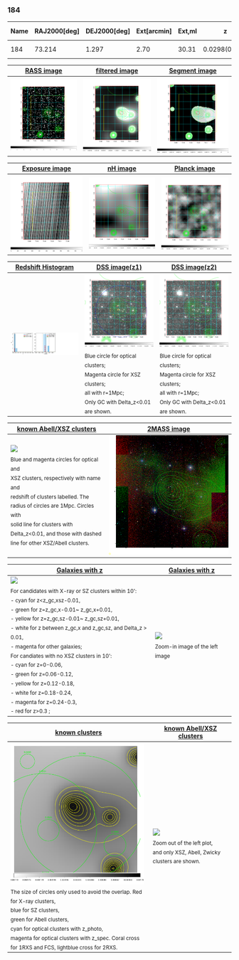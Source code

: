 <div STYLE="page-break-after: always;"></div>

### 184

|Name|RAJ2000[deg]|DEJ2000[deg] |Ext[arcmin]| Ext,ml | z | z_src| C|GC(XSZ,Delta_z<0.01)| GC(OPT,Delta_z<0.01)|GC| R_sig[arcmin] | R500[arcmin] | R500[Mpc]| CRsig[c/s] | CR500[c/s] |L500[1E44 erg/s]|F500[1E-12 erg/s/cm^2]| M500[1E14 Msun]|Tx[keV]|Cnt_sig|Beta|Rc[arcmin]|Comment|Alias|
|---|---|---|---|---|---|------|---|--------|---------|----------|---|---|---|---|---|---|---|---|---|---|---|---|---|---|
|184| 73.214| 1.297| 2.70| 30.31| 0.0298(0.005)| z1, z_opt| S| -| N| N| 32.680| 14.196| 0.508| 0.147(0.077)| 0.135(0.070)| 0.037(0.019)| 1.797(0.915)| 0.38(0.10)| 1.20(0.20)| 62.7| 0.583(-0.056+0.094)| 2.830(-0.880+1.183)| -| t113|

|[RASS image](../image/184/184_img.pdf)|[filtered image](../image/184/184_fil.pdf)|[Segment image](../image/184/184_seg.pdf)|
|-------------------|--------------------|-------------------|
| <img src="../image/184/184_img.png" width="300">  | <img src="../image/184/184_fil.png" width="300">   | <img src="../image/184/184_seg.png" width="300">  |

|[Exposure image](../image/184/184_mex.pdf)| [nH image](../image/184/184_nh.pdf)| [Planck image](../image/184/184_p.pdf)|
|-------------------|--------------------|-------------------|
|<img src="../image/184/184_mex.png" width="300">   | <img src="../image/184/184_nh.png" width="300">    | <img src="../image/184/184_p.png" width="300"> |

|[Redshift Histogram](../image/184/184_zg.pdf) | [DSS image(z1)](../image/184/184_dss_z1.pdf)      |  [DSS image(z2)](../image/184/184_dss_z2.pdf)    |
|-------------------|--------------------|-------------------|
|<img src="../image/184/184_zg.png" width="300"> |<img src="../image/184/184_dss_z1.png" width="300"> <sub><br>Blue circle for optical clusters; <br>Magenta circle for XSZ clusters; <br>all with r=1Mpc; <br>Only GC with Delta_z<0.01 are shown. </sub>| <img src="../image/184/184_dss_z2.png" width="300"><sub><br>Blue circle for optical clusters; <br>Magenta circle for XSZ clusters; <br>all with r=1Mpc; <br>Only GC with Delta_z<0.01 are shown. </sub> |

|[known Abell/XSZ clusters](../image/184/184_m.pdf) | [2MASS image](../image/184/184_2mass.pdf)      |
|-------------------|-------------------|
|<img src=../image/184/184_m.png width="300"> <br><sub>Blue and magenta circles for optical and <br>XSZ clusters, respectively with name and <br>redshift of clusters labelled. The <br>radius of circles are 1Mpc. Circles with <br>solid line for clusters with <br>Delta_z<0.01, and those with dashed <br>line for other XSZ/Abell clusters.        </sub>|<img src="../image/184/184_2mass.png" width="300">  |

|[Galaxies with z](../image/184/184_opt_ned.pdf) |[Galaxies with z](../image/184/184_opt_ned_zoom.pdf) |
|-------------------|-------------------|
| <img src=../image/184/184_opt_ned.png width="300"> <br><sub> For candidates with X-ray or SZ clusters within 10': <br> - cyan for z<z_gc,xsz-0.01, <br> - green for z=z_gc,x-0.01~ z_gc,x+0.01, <br> - yellow for z=z_gc,sz-0.01~ z_gc,sz+0.01, <br> - white for z between z_gc,x and z_gc,sz, and Delta_z > 0.01, <br> - magenta for other galaxies; <br>For candiates with no XSZ clusters in 10': <br> - cyan for z=0-0.06, <br> - green for z=0.06-0.12, <br> - yellow for z=0.12-0.18, <br> - white for z=0.18-0.24, <br> - magenta for z=0.24-0.3, <br> - red for z>0.3 ;  </sub>|<img src=../image/184/184_opt_ned_zoom.png width="300">  <br><sub> Zoom-in image of the left image</sub>|

|[known clusters](../image/184/184_gc.pdf) |[known Abell/XSZ clusters](../image/184/184_gc_large.pdf) |
|-------------------|-------------------|
| <img src=../image/184/184_gc.png width="300"> <br><sub> The size of circles only used to avoid the overlap. Red for X-ray clusters, <br> blue for SZ clusters, <br> green for Abell clusters, <br> cyan for optical clusters with z_photo, <br> magenta for optical clusters with z_spec. Coral cross for 1RXS and FCS, lightblue cross for 2RXS. </sub>|<img src=../image/184/184_gc_large.png width="300"> <br><sub> Zoom out of the left plot, <br> and only XSZ, Abell, Zwicky clusters are shown. </sub> |



